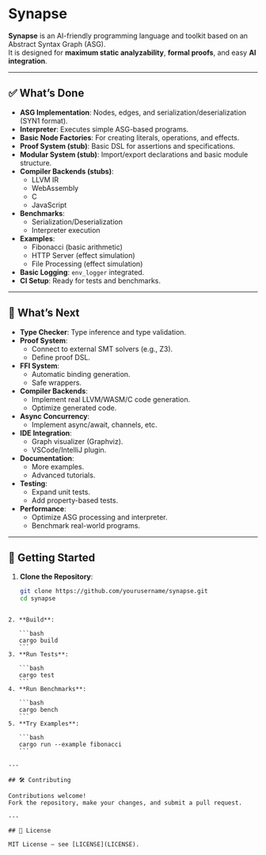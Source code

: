 # Synapse

**Synapse** is an AI-friendly programming language and toolkit based on an Abstract Syntax Graph (ASG).  
It is designed for **maximum static analyzability**, **formal proofs**, and easy **AI integration**.

---

## ✅ What’s Done

- **ASG Implementation**: Nodes, edges, and serialization/deserialization (SYN1 format).
- **Interpreter**: Executes simple ASG-based programs.
- **Basic Node Factories**: For creating literals, operations, and effects.
- **Proof System (stub)**: Basic DSL for assertions and specifications.
- **Modular System (stub)**: Import/export declarations and basic module structure.
- **Compiler Backends (stubs)**:
  - LLVM IR
  - WebAssembly
  - C
  - JavaScript
- **Benchmarks**:
  - Serialization/Deserialization
  - Interpreter execution
- **Examples**:
  - Fibonacci (basic arithmetic)
  - HTTP Server (effect simulation)
  - File Processing (effect simulation)
- **Basic Logging**: `env_logger` integrated.
- **CI Setup**: Ready for tests and benchmarks.

---

## 🚧 What’s Next

- **Type Checker**: Type inference and type validation.
- **Proof System**:
  - Connect to external SMT solvers (e.g., Z3).
  - Define proof DSL.
- **FFI System**:
  - Automatic binding generation.
  - Safe wrappers.
- **Compiler Backends**:
  - Implement real LLVM/WASM/C code generation.
  - Optimize generated code.
- **Async Concurrency**:
  - Implement async/await, channels, etc.
- **IDE Integration**:
  - Graph visualizer (Graphviz).
  - VSCode/IntelliJ plugin.
- **Documentation**:
  - More examples.
  - Advanced tutorials.
- **Testing**:
  - Expand unit tests.
  - Add property-based tests.
- **Performance**:
  - Optimize ASG processing and interpreter.
  - Benchmark real-world programs.

---

## 👶 Getting Started

1. **Clone the Repository**:
   ```bash
   git clone https://github.com/yourusername/synapse.git
   cd synapse
````

2. **Build**:

   ```bash
   cargo build
   ```
3. **Run Tests**:

   ```bash
   cargo test
   ```
4. **Run Benchmarks**:

   ```bash
   cargo bench
   ```
5. **Try Examples**:

   ```bash
   cargo run --example fibonacci
   ```

---

## 🛠️ Contributing

Contributions welcome!
Fork the repository, make your changes, and submit a pull request.

---

## 📜 License

MIT License — see [LICENSE](LICENSE).